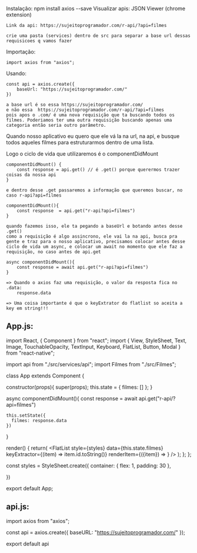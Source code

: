 Instalação: npm install axios --save
Visualizar apis: JSON Viewer (chrome extension)
    
    Link da api: https://sujeitoprogramador.com/r-api/?api=filmes

    crie uma pasta (services) dentro de src para separar a base url dessas requisicoes q vamos fazer


Importação:

    import axios from "axios";

Usando:

    const api = axios.create({
        baseUrl: "https://sujeitoprogramador.com/"
    })

    a base url é so essa https://sujeitoprogramador.com/
    e não essa  https://sujeitoprogramador.com/r-api/?api=filmes
    pois apos o .com/ é uma nova requisição que ta buscando todos os filmes. Poderiamos ter uma outra requisição buscando apenas uma categoria então seria outro parâmetro.


Quando nosso aplicativo eu quero que ele vá la na url, na api, e busque todos aqueles filmes para estruturarmos dentro de uma lista. 

Logo o ciclo de vida que utilizaremos é o componentDidMount

    componentDidMount() {
        const response = api.get() // é .get() porque querermos trazer coisas da nossa api
    }

    e dentro desse .get passaremos a informação que queremos buscar, no caso r-api?api=filmes

    componentDidMount(){
        const response  = api.get("r-api?api=filmes")
    }

    quando fazemos isso, ele ta pegando a baseUrl e botando antes desse .get()
    como a requisição é algo assincrono, ele vai la na api, busca pra gente e traz para o nosso aplicativo, precisamos colocar antes desse ciclo de vida um async, e colocar um await no momento que ele faz a requisição, no caso antes de api.get

    async componentDidMount(){
        const response = await api.get("r-api?api=filmes")
    }

    => Quando o axios faz uma requisição, o valor da resposta fica no .data:
        response.data

    => Uma coisa importante é que o keyExtrator do flatlist so aceita a key em string!!!

## App.js: 


import React, { Component } from "react";
import { 
  View, 
  StyleSheet, 
  Text,
  Image,
  TouchableOpacity,
  TextInput,
  Keyboard,
  FlatList,
  Button,
  Modal
} from "react-native";

import api from "./src/services/api";
import Filmes from "./src/Filmes";

class App extends Component {

  constructor(props){
    super(props);
    this.state = {
      filmes: []
    };
  }

  async componentDidMount(){
    const response = await api.get("r-api/?api=filmes")
    
    this.setState({
      filmes: response.data
    })
  }

  render() {
    return(
      <View style={styles.container}>
          <FlatList 
            style={styles} 
            data={this.state.filmes} 
            keyExtractor={(item) => item.id.toString()}
            renderItem={({item}) => <Filmes data={item}/>}
          />
      </View>
    );
  };
};

const styles = StyleSheet.create({
  container: {
    flex: 1,
    padding: 30
  },


})

export default App;



## api.js:




import axios from "axios";

const api = axios.create({
    baseURL: "https://sujeitoprogramador.com/"
});

export default api